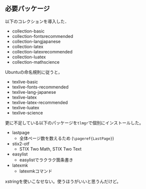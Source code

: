 ## 必要パッケージ

以下のコレクションを導入した．

- collection-basic
- collection-fontsrecommended
- collection-langjapanese
- collection-latex
- collection-latexrecommended
- collection-luatex
- collection-mathscience

Ubuntuの命名規則に従うと，

- texlive-basic
- texlive-fonts-recommended
- texlive-lang-japanese
- texlive-latex
- texlive-latex-recommended
- texlive-luatex
- texlive-science

更に不足している以下のパッケージを`tlmgr`で個別にインストールした。

- lastpage
    - 全体ページ数を数えるため (`\pageref{LastPage}`)
- stix2-otf
    - STIX Two Math, STIX Two Text
- easylist
    - easylistでラクラク箇条書き
- latexmk
    - latexmkコマンド

xstringを使いこなせない。使うほうがいいと思うんだけど。
